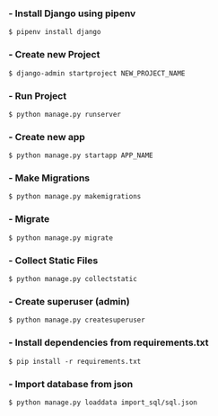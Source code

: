 ### - Install Django using pipenv
```
$ pipenv install django
```

### - Create new Project
```
$ django-admin startproject NEW_PROJECT_NAME
```

### - Run Project
```
$ python manage.py runserver
```

### - Create new app
```
$ python manage.py startapp APP_NAME
```

### - Make Migrations
```
$ python manage.py makemigrations
```

### - Migrate
```
$ python manage.py migrate
```

### - Collect Static Files
```
$ python manage.py collectstatic
```

### - Create superuser (admin)
```
$ python manage.py createsuperuser
```

### - Install dependencies from requirements.txt
```
$ pip install -r requirements.txt
```

### - Import database from json
```
$ python manage.py loaddata import_sql/sql.json
```
